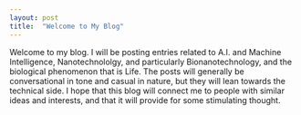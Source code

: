```yaml
---
layout: post
title:  "Welcome to My Blog"
---
```

Welcome to my blog. I will be posting entries related to A.I. and Machine Intelligence, Nanotechnololgy, and particularly Bionanotechnology, and the biological phenomenon that is Life. The posts will generally be conversational in tone and casual in nature, but they will lean towards the technical side. I hope that this blog will connect me to people with similar ideas and interests, and that it will provide for some stimulating thought.
